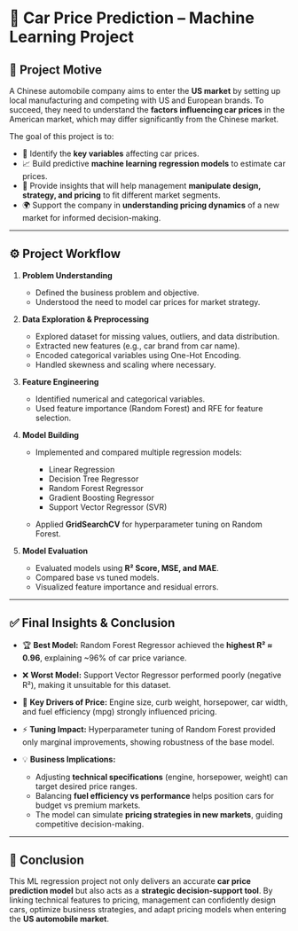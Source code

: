 # 🚗 Car Price Prediction – Machine Learning Project

## 📌 Project Motive

A Chinese automobile company aims to enter the **US market** by setting up local manufacturing and competing with US and European brands. To succeed, they need to understand the **factors influencing car prices** in the American market, which may differ significantly from the Chinese market.

The goal of this project is to:

* 🔎 Identify the **key variables** affecting car prices.
* 📈 Build predictive **machine learning regression models** to estimate car prices.
* 💼 Provide insights that will help management **manipulate design, strategy, and pricing** to fit different market segments.
* 🌍 Support the company in **understanding pricing dynamics** of a new market for informed decision-making.

---

## ⚙️ Project Workflow

1. **Problem Understanding**

   * Defined the business problem and objective.
   * Understood the need to model car prices for market strategy.

2. **Data Exploration & Preprocessing**

   * Explored dataset for missing values, outliers, and data distribution.
   * Extracted new features (e.g., car brand from car name).
   * Encoded categorical variables using One-Hot Encoding.
   * Handled skewness and scaling where necessary.

3. **Feature Engineering**

   * Identified numerical and categorical variables.
   * Used feature importance (Random Forest) and RFE for feature selection.

4. **Model Building**

   * Implemented and compared multiple regression models:

     * Linear Regression
     * Decision Tree Regressor
     * Random Forest Regressor
     * Gradient Boosting Regressor
     * Support Vector Regressor (SVR)
   * Applied **GridSearchCV** for hyperparameter tuning on Random Forest.

5. **Model Evaluation**

   * Evaluated models using **R² Score, MSE, and MAE**.
   * Compared base vs tuned models.
   * Visualized feature importance and residual errors.

---

## ✅ Final Insights & Conclusion

* 🏆 **Best Model:** Random Forest Regressor achieved the **highest R² ≈ 0.96**, explaining \~96% of car price variance.
* ❌ **Worst Model:** Support Vector Regressor performed poorly (negative R²), making it unsuitable for this dataset.
* 🔑 **Key Drivers of Price:** Engine size, curb weight, horsepower, car width, and fuel efficiency (mpg) strongly influenced pricing.
* ⚡ **Tuning Impact:** Hyperparameter tuning of Random Forest provided only marginal improvements, showing robustness of the base model.
* 💡 **Business Implications:**

  * Adjusting **technical specifications** (engine, horsepower, weight) can target desired price ranges.
  * Balancing **fuel efficiency vs performance** helps position cars for budget vs premium markets.
  * The model can simulate **pricing strategies in new markets**, guiding competitive decision-making.

---

## 🚀 Conclusion

This ML regression project not only delivers an accurate **car price prediction model** but also acts as a **strategic decision-support tool**. By linking technical features to pricing, management can confidently design cars, optimize business strategies, and adapt pricing models when entering the **US automobile market**.

